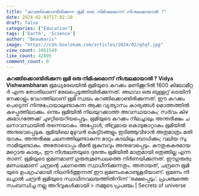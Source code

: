 ```yaml
---
title: "ക​റ​ങ്ങി​ക്കൊ​ണ്ടി​രി​ക്കു​ന്ന ഭൂ​മി ഒ​രു നി​മി​ഷ​മൊ​ന്ന് നി​ശ്ച​ല​മാ​യാ​ൽ ?"
date: 2024-02-03T17:02:28
draft: false
categories: ["Education"]
tags: ['Earth', 'Science']
author: "Beaumaris"
image: "https://cdn.boolokam.com/articles/2024/02/qfqf.jpg"
view_count: 1661540
like_count: 42895
comment_count: 0
---
```


**ക​റ​ങ്ങി​ക്കൊ​ണ്ടി​രി​ക്കു​ന്ന ഭൂ​മി ഒ​രു നി​മി​ഷ​മൊ​ന്ന് നി​ശ്ച​ല​മാ​യാ​ൽ ?** **Vidya Vishwambharan** ഭൂ​മ​ധ്യ​രേ​ഖ​യി​ൽ ഭൂ​മി​യു​ടെ ക​റ​ക്കം മ​ണി​ക്കൂ​റി​ൽ 1600 കി​ലോ​മീ​റ്റ​ർ എ​ന്ന തോ​തി​ലാ​ണ് രേ​ഖ​പ്പെ​ടു​ത്തി​യി​രി​ക്കു​ന്ന​ത്. അ​ഥ​വാ ഒ​രു ബു​ള്ള​റ്റ് ട്രെ​യി​നി​നേ​ക്കാ​ളും വേ​ഗ​ത്തി​ലാ​ണ് ഭൂ​മി സ്വ​യം ക​റ​ങ്ങി​ക്കൊ​ണ്ടി​രി​ക്കു​ന്ന​ത്. ഈ ​ക​റ​ക്കം പെ​ട്ടെ​ന്ന് നി​ന്നു​പോ​യാ​ലു​ണ്ടാ​കു​ന്ന ആ​ക്ക വ്യ​ത്യാ​സം കാ​ര്യ​ങ്ങ​ൾ മൊ​ത്ത​ത്തി​ൽ കു​ഴ​പ്പ​ത്തി​ലാ​ക്കും. ഒ​ന്നും ഭൂ​മി​യി​ൽ നി​ല​യു​റ​ക്കാ​ത്ത അ​വ​സ്ഥ​യാ​കും; സ​ർ​വം കി​ഴ​ക്കു​ഭാ​ഗ​ത്തേ​ക്ക് ചു​ഴ​റ്റി​യെ​റി​യ​പ്പെ​ടും. ഭൂ​മി​യു​ടെ ക​റ​ക്കം നി​ല​ച്ചാ​ലും അ​ന്ത​രീ​ക്ഷം ച​ല​നാ​വ​സ്ഥ​യി​ൽ ത​ന്നെ​യാ​കും. അ​പ്പോ​ൾ, തീ​വ്ര​മാ​യ കൊ​ടു​ങ്കാ​റ്റാ​കും ഭൂ​മി​യി​ൽ അ​നു​ഭ​വ​പ്പെ​ടു​ക. ഭൂ​മി​യി​ലെ മു​ഴു​വ​ൻ കെ​ട്ടി​ട​ങ്ങ​ളും ഇ​ടി​ഞ്ഞു​​വീ​ഴാ​ൻ അ​തു​മാ​ത്രം മ​തി​യാ​കും. അ​ന്ത​രീ​ക്ഷ ച​ല​ന​ത്തി​ലു​ണ്ടാ​കു​ന്ന മാ​റ്റം ക​ട​ലി​ലും ബാ​ധി​ക്കും; വ​ലി​യ സു​നാ​മി​യു​ണ്ടാ​കും. അ​തോ​ടൊ​പ്പം ഭീ​മ​ൻ ഭൂ​ക​മ്പ​വും അ​നു​ഭ​വ​പ്പെ​ടും. കൗ​തു​ക​ക​ര​മാ​യ മ​റ്റൊ​രു കാ​ര്യം, ഈ ​നി​ശ്ച​ല​ത​യു​ടെ ദു​ര​ന്തം ഭൂ​മി​യി​ൽ മാ​ത്ര​മാ​യി ഒ​തു​ങ്ങി​ല്ല എ​ന്ന​താ​ണ്. ഭൂ​മി​യു​ടെ ഭ്ര​മ​ണ​മാ​ണ് ഗു​രു​ത്വ​മ​ണ്ഡ​ല​ത്തെ നി​ർ​ണ​യി​ക്കു​ന്ന​ത്. ഈ ​ഗു​രു​ത്വ​മ​ണ്ഡ​ല​മാ​ണ് ച​ന്ദ്ര​ന്റെ ച​ല​ന​ത്തെ സ്വാ​ധീ​നി​ക്കു​ന്ന​തും. അ​താ​യ​ത്, ച​​ന്ദ്ര​നെ ഭൂ​മി​യു​ടെ ഉ​പ​ഗ്ര​ഹ​മാ​യി നി​ല​നി​ർ​ത്തു​ന്ന​ത് ഈ ​ഭ്ര​മ​ണം​കൊ​ണ്ടു​കൂ​ടി​യാ​ണ്. ഭ്ര​മ​ണം നി​ല​ച്ചാ​ൽ ച​​ന്ദ്ര​ൻ ഭൂ​മി​യു​ടെ സ്വാ​ധീ​ന​വ​ല​യ​ത്തി​ൽ​നി​ന്ന് ‘ര​ക്ഷ​പ്പെ​ടും’. പ്രപഞ്ചത്തെ സംബന്ധിച്ച നല്ല അറിവുകൾക്കായി > നമ്മുടെ പ്രപഞ്ചം | Secrets of universe
